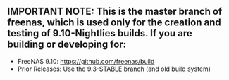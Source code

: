## IMPORTANT NOTE:  This is the master branch of freenas, which is used only for the creation and testing of 9.10-Nightlies builds.  If you are building or developing for:

* FreeNAS 9.10:		https://github.com/freenas/build
* Prior Releases:	Use the 9.3-STABLE branch (and old build system)
